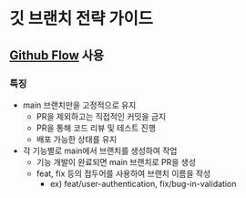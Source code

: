 # 깃 브랜치 전략 가이드

## [Github Flow](https://docs.github.com/ko/get-started/using-github/github-flow) 사용


### 특징

- main 브랜치만을 고정적으로 유지
    - PR을 제외하고는 직접적인 커밋을 금지
    - PR을 통해 코드 리뷰 및 테스트 진행
    - 배포 가능한 상태를 유지
- 각 기능별로 main에서 브랜치를 생성하여 작업
    - 기능 개발이 완료되면 main 브랜치로 PR을 생성
    - feat, fix 등의 접두어를 사용하여 브랜치 이름을 작성
        - ex) feat/user-authentication, fix/bug-in-validation
